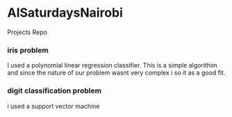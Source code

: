 # AISaturdaysNairobi
Projects Repo


### iris problem

I used a polynomial linear regression classifier.
This is a simple algorithim and since the nature of our problem wasnt very complex i so it as a good fit.



### digit classification problem

i used a support vector machine
